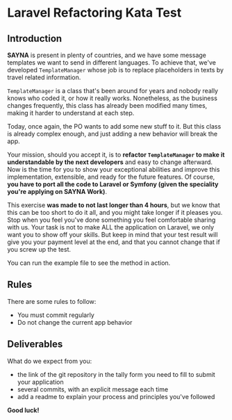 # Laravel Refactoring Kata Test

## Introduction

**SAYNA** is present in plenty of countries, and we have some message templates we want to send
in different languages. To achieve that, we've developed `TemplateManager` whose job is to replace
placeholders in texts by travel related information.

`TemplateManager` is a class that's been around for years and nobody really knows who coded
it, or how it really works. Nonetheless, as the business changes frequently, this class has
already been modified many times, making it harder to understand at each step.

Today, once again, the PO wants to add some new stuff to it.
But this class is already complex enough, and just adding a new behavior will break the app.

Your mission, should you accept it, is to **refactor `TemplateManager` to make it
understandable by the next developers** and easy to change afterward. Now is the time for you to
show your exceptional abilities and improve this implementation, extensible, and ready for the future
features. Of course, **you have to port all the code to Laravel or Symfony (given the speciality you're applying on SAYNA Work)**.

This exercise **was made to not last longer than 4 hours**, but we know that this can be too short to do it all, and you might take longer if it pleases you. Stop when you feel you've done something you feel comfortable sharing with us. Your task is not to make ALL the application on Laravel, we only want you to show off your skills. But keep in mind that your test result will give you your payment level at the end, and that you cannot change that if you screw up the test.

You can run the example file to see the method in action.

## Rules
There are some rules to follow:
 - You must commit regularly
 - Do not change the current app behavior 


## Deliverables
What do we expect from you:
 - the link of the git repository in the tally form you need to fill to submit your application
 - several commits, with an explicit message each time
 - add a readme to explain your process and principles you've followed

**Good luck!**
